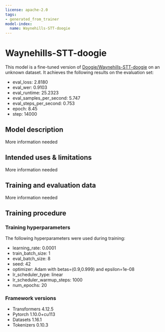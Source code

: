 ```yaml
---
license: apache-2.0
tags:
- generated_from_trainer
model-index:
  name: Waynehills-STT-doogie
---
```


<!-- This model card has been generated automatically according to the information the Trainer had access to. You
should probably proofread and complete it, then remove this comment. -->

# Waynehills-STT-doogie

This model is a fine-tuned version of [Doogie/Waynehills-STT-doogie](https://huggingface.co/Doogie/Waynehills-STT-doogie) on an unknown dataset.
It achieves the following results on the evaluation set:
- eval_loss: 2.8180
- eval_wer: 0.9103
- eval_runtime: 25.2323
- eval_samples_per_second: 5.747
- eval_steps_per_second: 0.753
- epoch: 8.45
- step: 14000

## Model description

More information needed

## Intended uses & limitations

More information needed

## Training and evaluation data

More information needed

## Training procedure

### Training hyperparameters

The following hyperparameters were used during training:
- learning_rate: 0.0001
- train_batch_size: 1
- eval_batch_size: 8
- seed: 42
- optimizer: Adam with betas=(0.9,0.999) and epsilon=1e-08
- lr_scheduler_type: linear
- lr_scheduler_warmup_steps: 1000
- num_epochs: 20

### Framework versions

- Transformers 4.12.5
- Pytorch 1.10.0+cu113
- Datasets 1.16.1
- Tokenizers 0.10.3
